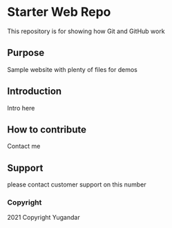 # Starter Web Repo

This repository is for showing how Git and GitHub work

## Purpose

Sample website with plenty of files for demos

## Introduction
Intro here
## How to contribute
Contact me
## Support
please contact customer support on this number
### Copyright

2021 Copyright Yugandar